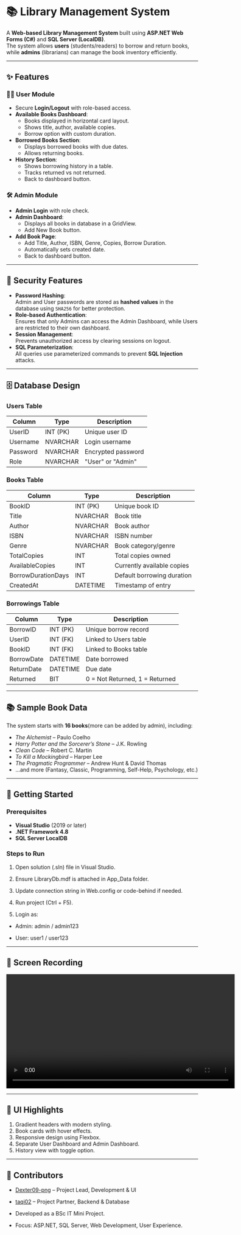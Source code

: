 # 📚 Library Management System

A **Web-based Library Management System** built using **ASP.NET Web Forms (C#)** and **SQL Server (LocalDB)**.  
The system allows **users** (students/readers) to borrow and return books, while **admins** (librarians) can manage the book inventory efficiently.  

---

## ✨ Features

### 👩‍💻 User Module
- Secure **Login/Logout** with role-based access.
- **Available Books Dashboard**:
  - Books displayed in horizontal card layout.
  - Shows title, author, available copies.
  - Borrow option with custom duration.
- **Borrowed Books Section**:
  - Displays borrowed books with due dates.
  - Allows returning books.
- **History Section**:
  - Shows borrowing history in a table.
  - Tracks returned vs not returned.
  - Back to dashboard button.

### 🛠️ Admin Module
- **Admin Login** with role check.
- **Admin Dashboard**:
  - Displays all books in database in a GridView.
  - Add New Book button.
- **Add Book Page**:
  - Add Title, Author, ISBN, Genre, Copies, Borrow Duration.
  - Automatically sets created date.
  - Back to dashboard button.

---

## 🔐 Security Features
- **Password Hashing**:  
  Admin and User passwords are stored as **hashed values** in the database using `SHA256` for better protection.  
- **Role-based Authentication**:  
  Ensures that only Admins can access the Admin Dashboard, while Users are restricted to their own dashboard.  
- **Session Management**:  
  Prevents unauthorized access by clearing sessions on logout.  
- **SQL Parameterization**:  
  All queries use parameterized commands to prevent **SQL Injection** attacks.
  
---

## 🗄️ Database Design

### **Users Table**
| Column      | Type        | Description            |
|-------------|-------------|------------------------|
| UserID      | INT (PK)    | Unique user ID         |
| Username    | NVARCHAR    | Login username         |
| Password    | NVARCHAR    | Encrypted password     |
| Role        | NVARCHAR    | "User" or "Admin"      |

### **Books Table**
| Column             | Type        | Description                      |
|--------------------|-------------|----------------------------------|
| BookID             | INT (PK)    | Unique book ID                   |
| Title              | NVARCHAR    | Book title                       |
| Author             | NVARCHAR    | Book author                      |
| ISBN               | NVARCHAR    | ISBN number                      |
| Genre              | NVARCHAR    | Book category/genre              |
| TotalCopies        | INT         | Total copies owned               |
| AvailableCopies    | INT         | Currently available copies       |
| BorrowDurationDays | INT         | Default borrowing duration       |
| CreatedAt          | DATETIME    | Timestamp of entry               |

### **Borrowings Table**
| Column     | Type        | Description                       |
|------------|-------------|-----------------------------------|
| BorrowID   | INT (PK)    | Unique borrow record              |
| UserID     | INT (FK)    | Linked to Users table             |
| BookID     | INT (FK)    | Linked to Books table             |
| BorrowDate | DATETIME    | Date borrowed                     |
| ReturnDate | DATETIME    | Due date                          |
| Returned   | BIT         | 0 = Not Returned, 1 = Returned    |

---

## 📚 Sample Book Data

The system starts with **16 books**(more can be added by admin), including:  
- *The Alchemist* – Paulo Coelho  
- *Harry Potter and the Sorcerer’s Stone* – J.K. Rowling  
- *Clean Code* – Robert C. Martin  
- *To Kill a Mockingbird* – Harper Lee  
- *The Pragmatic Programmer* – Andrew Hunt & David Thomas  
- …and more (Fantasy, Classic, Programming, Self-Help, Psychology, etc.)

---

## 🚀 Getting Started

### Prerequisites
- **Visual Studio** (2019 or later)
- **.NET Framework 4.8**
- **SQL Server LocalDB**

### Steps to Run
1. Open solution (.sln) file in Visual Studio.

2. Ensure LibraryDb.mdf is attached in App_Data folder.

3. Update connection string in Web.config or code-behind if needed.

4. Run project (Ctrl + F5).

5. Login as:

 - Admin: admin / admin123

- User: user1 / user123

---

## 🎥 Screen Recording

<video src="media/screen_recording.mp4" controls width="600"></video>


---

## 🎨 UI Highlights

1. Gradient headers with modern styling.
2. Book cards with hover effects.
3. Responsive design using Flexbox.
4. Separate User Dashboard and Admin Dashboard.
5. History view with toggle option.

---

## 👥 Contributors

- [Dexter09-png](https://github.com/Dexter09-png) – Project Lead, Development & UI  
- [taqi02](https://github.com/taqi02) – Project Partner, Backend & Database

- Developed as a BSc IT Mini Project.
- Focus: ASP.NET, SQL Server, Web Development, User Experience.
